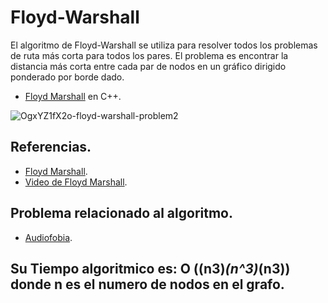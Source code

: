 
# Floyd-Warshall

El algoritmo de Floyd-Warshall se utiliza para resolver todos los problemas de ruta más corta para todos los pares.
El problema es encontrar la distancia más corta entre cada par de nodos en un gráfico dirigido ponderado por borde dado.

* [Floyd Marshall](https://github.com/Lutyvr02/Algoritmica/blob/main/Contenidos/Problemas/Floyd%20Marshall/floydmar.cpp) en C++.

![OgxYZ1fX2o-floyd-warshall-problem2](https://user-images.githubusercontent.com/101956531/199818889-b2dbdb5d-158a-490d-bf44-1af6145aa6fe.png)


## Referencias. 

* [Floyd Marshall](https://www.geeksforgeeks.org/floyd-warshall-algorithm-dp-16/).
* [Video de Floyd Marshall](https://www.youtube.com/watch?v=oNI0rf2P9gE).

## Problema relacionado al algoritmo.
* [Audiofobia](https://onlinejudge.org/index.php?option=onlinejudge&Itemid=8&page=show_problem&problem=989).

## Su Tiempo algoritmico es: O ((n3)*(n^3)*(n3)) donde n es el numero de nodos en el grafo.
